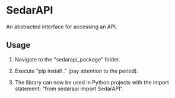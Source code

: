 # SedarAPI

An abstracted interface for accessing an API.

## Usage

1. Navigate to the "sedarapi_package" folder.

2. Execute "pip install ." (pay attention to the period).

3. The library can now be used in Python projects with the import statement: "from sedarapi import SedarAPI".
